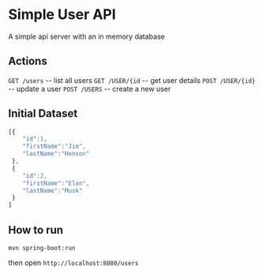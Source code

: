 Simple User API
================
A simple api server with an in memory database

Actions
--------
`GET /users` -- list all users
`GET /USER/{id` -- get user details
`POST /USER/{id}` -- update a user
`POST /USERS` -- create a new user

Initial Dataset
---------------
```javascript
[{  
    "id":1,
    "firstName":"Jim",
    "lastName":"Henson"
 },
 {  
    "id":2,
    "firstName":"Elon",
    "lastName":"Musk"
 }
]
```
How to run
----------
`mvn spring-boot:run`

then open `http://localhost:8080/users`
